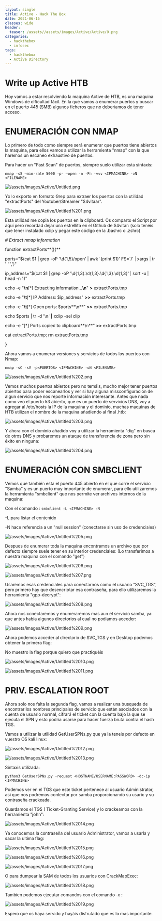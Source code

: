 ```yaml
---
layout: single
title: Active - Hack The Box
date: 2021-06-15
classes: wide
header:
  teaser: /assets//assets/images/Active/Active/0.png
categories:
  - hackthebox
  - infosec
tags:
  - hackthebox
  - Active Directory 
---
```


# Write up Active HTB

Hoy vamos a estar resolviendo la maquina Active de HTB, es una maquina Windows de dificultad fácil. En la que vamos a enumerar puertos y buscar en el puerto 445 (SMB) algunos ficheros que no deberíamos de tener acceso.

# **ENUMERACIÓN CON NMAP**

Lo primero de todo como siempre será enumerar que puertos tiene abiertos la maquina, para ellos vamos a utilizar la herramienta "nmap" con la que haremos un escaneo exhaustivo de puertos.

Para hacer un "Fast Scan" de puertos, siempre suelo utilizar esta sintaxis:

`nmap -sS —min-rate 5000 -p- —open -n -Pn -vvv <IPMACHINE> -oN <FILENAME>` 

![/assets/images/Active/Untitled.png](/assets/images/Active/Untitled.png)

Yo lo exporto en formato Grep para extraer los puertos con la utilidad "extractPorts" del Youtuber/Streamer "S4vitaar".

![/assets/images/Active/Untitled%201.png](/assets/images/Active/Untitled%201.png)

Esta utilidad me copia los puertos en la clipboard. Os comparto el Script por aquí pero recordad dejar una estrellita en el Github de S4vitar: (solo tenéis que tener instalado xclip y pegar este código en la .bashrc o .zshrc)

*# Extract nmap information*

function extractPorts**(){**

ports="$(cat $1 | grep -oP '\d{1,5}/open' | awk '{print $1}' FS='/' | xargs | tr ' ' ',')"

ip_address="$(cat $1 | grep -oP '\d{1,3}\.\d{1,3}\.\d{1,3}\.\d{1,3}' | sort -u | head -n 1)"

echo -e "**\n**[*] Extracting information...**\n**" **>** extractPorts.tmp

echo -e "**\t**[*] IP Address: $ip_address" **>>** extractPorts.tmp

echo -e "**\t**[*] Open ports: $ports**\n**" **>>** extractPorts.tmp

echo $ports **|** tr -d '\n' **|** xclip -sel clip

echo -e "[*] Ports copied to clipboard**\n**" **>>** extractPorts.tmp

cat extractPorts.tmp; rm extractPorts.tmp

**}**

Ahora vamos a enumerar versiones y servicios de todos los puertos con Nmap:

`nmap -sC -sV -p<PUERTOS> <IPMACHINE> -oN <FILENAME>`

![/assets/images/Active/Untitled%202.png](/assets/images/Active/Untitled%202.png)

Vemos muchos puertos abiertos pero no temáis, mucho mejor tener puertos abiertos para poder escanearlos y ver si hay alguna missconfiguración de algun servicio que nos reporte información interesante. Antes que nada como veo el puerto 53 abierto, que es un puerto de servicios DNS, voy a agregar al /etc/hosts la IP de la maquina y el dominio, muchas maquinas de HTB utilizan el nombre de la maquina añadiendo al final .htb:

![/assets/images/Active/Untitled%203.png](/assets/images/Active/Untitled%203.png)

Y ahora con el dominio añadido voy a utilizar la herramienta "dig" en busca de otros DNS y probaremos un ataque de transferencia de zona pero sin éxito en ninguna:

![/assets/images/Active/Untitled%204.png](/assets/images/Active/Untitled%204.png)

# **ENUMERACIÓN CON SMBCLIENT**

Vemos que también esta el puerto 445 abierto en el que corre el servicio "Samba" y es un puerto muy importante de enumerar, para ello utilizaremos la herramienta "smbclient" que nos permite ver archivos internos de la maquina:

Con el comando : `smbclient -L <IPMACHINE> -N` 

-L para listar el contenido 

-N hace referencia a un "null session" (conectarse sin uso de credenciales)

![/assets/images/Active/Untitled%205.png](/assets/images/Active/Untitled%205.png)

Despues de enumerar toda la maquina encontramos un archivo que por defecto siempre suele tener en su interior credenciales: (Lo transferimos a nuestra maquina con el comando "get")

![/assets/images/Active/Untitled%206.png](/assets/images/Active/Untitled%206.png)

![/assets/images/Active/Untitled%207.png](/assets/images/Active/Untitled%207.png)

Usaremos esas credenciales para conectarnos como el usuario "SVC_TGS", pero primero hay que desencriptar esa contraseña, para ello utilizaremos la herramienta "gpp-decrypt":

![/assets/images/Active/Untitled%208.png](/assets/images/Active/Untitled%208.png)

Ahora nos conectaremos y enumeraremos mas aun el servicio samba, ya que antes habia algunos directorios al cual no podiamos acceder:

![/assets/images/Active/Untitled%209.png](/assets/images/Active/Untitled%209.png)

Ahora podemos acceder al directorio de SVC_TGS y en Desktop podemos obtener la primera flag:

No muestro la flag porque quiero que practiquéis

![/assets/images/Active/Untitled%2010.png](/assets/images/Active/Untitled%2010.png)

![/assets/images/Active/Untitled%2011.png](/assets/images/Active/Untitled%2011.png)

# **PRIV. ESCALATION ROOT**

Ahora solo nos falta la segunda flag, vamos a realizar una busqueda de encontrar los nombres principales de servicio que están asociados con la cuenta de usuario normal, cifrará el ticket con la cuenta bajo la que se ejecuta el SPN y esto podría usarse para hacer fuerza bruta contra el hash TGS.

Vamos a utilizar la utilidad GetUserSPNs.py que ya la teneis por defecto en vuestro OS kali linux:

![/assets/images/Active/Untitled%2012.png](/assets/images/Active/Untitled%2012.png)

![/assets/images/Active/Untitled%2013.png](/assets/images/Active/Untitled%2013.png)

Sintaxis utilizada:

`python3 GetUserSPNs.py -request <HOSTNAME/USERNAME:PASSWORD> -dc-ip <IPMACHINE>`

Podemos ver en el TGS que este ticket pertenece al usuario Administrator, asi que nos podremos contectar por samba proporcionando su usario y su contraseña crackeada. 

Guardamos el TGS ( Ticket-Granting Service) y lo crackeamos con la herramienta "john":

![/assets/images/Active/Untitled%2014.png](/assets/images/Active/Untitled%2014.png)

Ya conocemos la contraseña del usuario Administrator, vamos a usarla y sacar la ultima flag:

![/assets/images/Active/Untitled%2015.png](/assets/images/Active/Untitled%2015.png)

![/assets/images/Active/Untitled%2016.png](/assets/images/Active/Untitled%2016.png)

![/assets/images/Active/Untitled%2017.png](/assets/images/Active/Untitled%2017.png)

O para dumpear la SAM de todos los usuarios con CrackMapExec:

![/assets/images/Active/Untitled%2018.png](/assets/images/Active/Untitled%2018.png)

Tambien podemos ejecutar comandos con el comando -x :

![/assets/images/Active/Untitled%2019.png](/assets/images/Active/Untitled%2019.png)

Espero que os haya servido y hayáis disfrutado que es lo mas importante.
